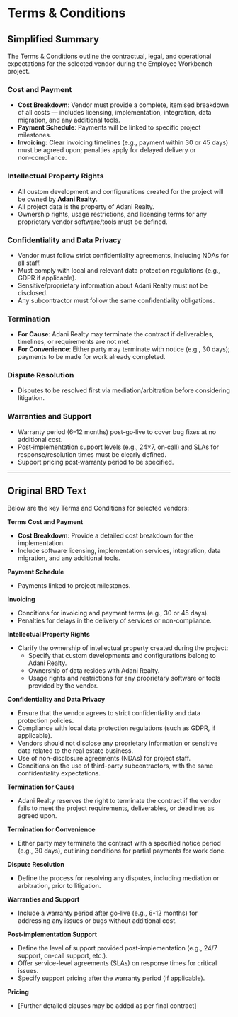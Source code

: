 # Terms & Conditions

## Simplified Summary

The Terms & Conditions outline the contractual, legal, and operational expectations for the selected vendor during the Employee Workbench project.

### **Cost and Payment**
- **Cost Breakdown**: Vendor must provide a complete, itemised breakdown of all costs — includes licensing, implementation, integration, data migration, and any additional tools.
- **Payment Schedule**: Payments will be linked to specific project milestones.
- **Invoicing**: Clear invoicing timelines (e.g., payment within 30 or 45 days) must be agreed upon; penalties apply for delayed delivery or non‑compliance.

### **Intellectual Property Rights**
- All custom development and configurations created for the project will be owned by **Adani Realty**.
- All project data is the property of Adani Realty.
- Ownership rights, usage restrictions, and licensing terms for any proprietary vendor software/tools must be defined.

### **Confidentiality and Data Privacy**
- Vendor must follow strict confidentiality agreements, including NDAs for all staff.
- Must comply with local and relevant data protection regulations (e.g., GDPR if applicable).
- Sensitive/proprietary information about Adani Realty must not be disclosed.
- Any subcontractor must follow the same confidentiality obligations.

### **Termination**
- **For Cause**: Adani Realty may terminate the contract if deliverables, timelines, or requirements are not met.
- **For Convenience**: Either party may terminate with notice (e.g., 30 days); payments to be made for work already completed.

### **Dispute Resolution**
- Disputes to be resolved first via mediation/arbitration before considering litigation.

### **Warranties and Support**
- Warranty period (6–12 months) post-go‑live to cover bug fixes at no additional cost.
- Post‑implementation support levels (e.g., 24×7, on‑call) and SLAs for response/resolution times must be clearly defined.
- Support pricing post‑warranty period to be specified.

---

## Original BRD Text

Below are the key Terms and Conditions for selected vendors:

**Terms Cost and Payment**
- **Cost Breakdown**: Provide a detailed cost breakdown for the implementation.  
- Include software licensing, implementation services, integration, data migration, and any additional tools.  

**Payment Schedule**
- Payments linked to project milestones.  

**Invoicing**
- Conditions for invoicing and payment terms (e.g., 30 or 45 days).  
- Penalties for delays in the delivery of services or non-compliance.  

**Intellectual Property Rights**
- Clarify the ownership of intellectual property created during the project:  
  - Specify that custom developments and configurations belong to Adani Realty.  
  - Ownership of data resides with Adani Realty.  
  - Usage rights and restrictions for any proprietary software or tools provided by the vendor.  

**Confidentiality and Data Privacy**
- Ensure that the vendor agrees to strict confidentiality and data protection policies.  
- Compliance with local data protection regulations (such as GDPR, if applicable).  
- Vendors should not disclose any proprietary information or sensitive data related to the real estate business.  
- Use of non-disclosure agreements (NDAs) for project staff.  
- Conditions on the use of third-party subcontractors, with the same confidentiality expectations.  

**Termination for Cause**
- Adani Realty reserves the right to terminate the contract if the vendor fails to meet the project requirements, deliverables, or deadlines as agreed upon.  

**Termination for Convenience**
- Either party may terminate the contract with a specified notice period (e.g., 30 days), outlining conditions for partial payments for work done.  

**Dispute Resolution**
- Define the process for resolving any disputes, including mediation or arbitration, prior to litigation.  

**Warranties and Support**
- Include a warranty period after go-live (e.g., 6-12 months) for addressing any issues or bugs without additional cost.  

**Post-implementation Support**
- Define the level of support provided post-implementation (e.g., 24/7 support, on-call support, etc.).  
- Offer service-level agreements (SLAs) on response times for critical issues.  
- Specify support pricing after the warranty period (if applicable).  

**Pricing**
- [Further detailed clauses may be added as per final contract]
